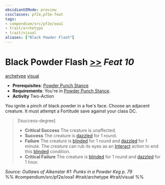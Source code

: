 ```yaml
---
obsidianUIMode: preview
cssclasses: pf2e,pf2e-feat
tags:
- compendium/src/pf2e/ooa1
- trait/archetype
- trait/visual
aliases: ["Black Powder Flash"]
---
```

# Black Powder Flash  [>>](rules/core-rulebook/chapter-9-playing-the-game.md#Actions "Two-Action") *Feat 10*  
[archetype](rules/traits/archetype.md "Archetype Feat Trait")  [visual](rules/traits/visual.md "Visual Effect Trait")  

- **Prerequisites**: [Powder Punch Stance](compendium/feats/powder-punch-stance-ooa1.md)
- **Requirements**: You're in [Powder Punch Stance](compendium/feats/powder-punch-stance-ooa1.md).
- **Activity** Two-Action

You ignite a pinch of black powder in a foe's face. Choose an adjacent creature. It must attempt a Fortitude save against your class DC.

> [!success-degree] 
> - **Critical Success** The creature is unaffected.
> - **Success** The creature is [dazzled](rules/conditions.md#Dazzled) for 1 round.
> - **Failure** The creature is [blinded](rules/conditions.md#Blinded) for 1 round and [dazzled](rules/conditions.md#Dazzled) for 1 minute. The creature can rub its eyes as an [Interact](rules/actions/interact.md) action to end this [blinded](rules/conditions.md#Blinded) condition.
> - **Critical Failure** The creature is [blinded](rules/conditions.md#Blinded) for 1 round and [dazzled](rules/conditions.md#Dazzled) for 1 hour.

*Source: Outlaws of Alkenstar #1: Punks in a Powder Keg p. 79*  
%% #compendium/src/pf2e/ooa1 #trait/archetype #trait/visual %%